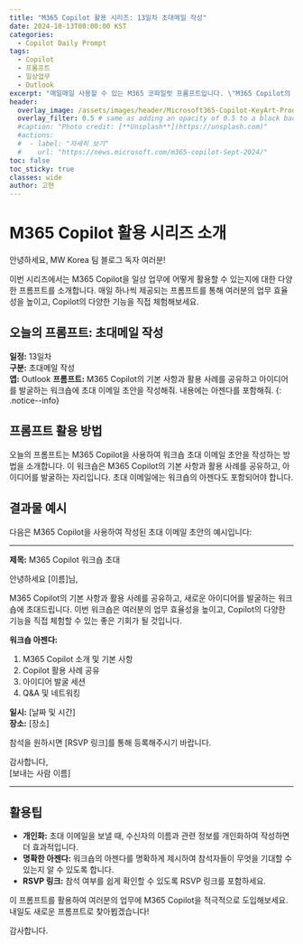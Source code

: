 ```yaml
---
title: "M365 Copilot 활용 시리즈: 13일차 초대메일 작성"
date: 2024-10-13T00:00:00 KST
categories:
  - Copilot Daily Prompt
tags:
  - Copilot
  - 프롬프트
  - 일상업무
  - Outlook
excerpt: "매일매일 사용할 수 있는 M365 코파일럿 프롬프트입니다. \"M365 Copilot의 기본 사항과 활용 사례를 공유하고 아이디어를 발굴하는 워크숍에 초대 이메일 초안을 작성해줘. 내용에는 아젠다를 포함해줘.\""
header:
  overlay_image: /assets/images/header/Microsoft365-Copilot-KeyArt-Productivity-6K-01.png
  overlay_filter: 0.5 # same as adding an opacity of 0.5 to a black background
  #caption: "Photo credit: [**Unsplash**](https://unsplash.com)"
  #actions:
  #  - label: "자세히 보기"
  #    url: "https://news.microsoft.com/m365-copilot-Sept-2024/"
toc: false
toc_sticky: true
classes: wide
author: 고현
---
```


# M365 Copilot 활용 시리즈 소개

안녕하세요, MW Korea 팀 블로그 독자 여러분!

이번 시리즈에서는 M365 Copilot을 일상 업무에 어떻게 활용할 수 있는지에 대한 다양한 프롬프트를 소개합니다. 매일 하나씩 제공되는 프롬프트를 통해 여러분의 업무 효율성을 높이고, Copilot의 다양한 기능을 직접 체험해보세요.

## 오늘의 프롬프트: 초대메일 작성

**일정:** 13일차  
**구분:** 초대메일 작성  
**앱:** Outlook
**프롬프트:** M365 Copilot의 기본 사항과 활용 사례를 공유하고 아이디어를 발굴하는 워크숍에 초대 이메일 초안을 작성해줘. 내용에는 아젠다를 포함해줘.
{: .notice--info}

## 프롬프트 활용 방법

오늘의 프롬프트는 M365 Copilot을 사용하여 워크숍 초대 이메일 초안을 작성하는 방법을 소개합니다. 이 워크숍은 M365 Copilot의 기본 사항과 활용 사례를 공유하고, 아이디어를 발굴하는 자리입니다. 초대 이메일에는 워크숍의 아젠다도 포함되어야 합니다.

## 결과물 예시

다음은 M365 Copilot을 사용하여 작성된 초대 이메일 초안의 예시입니다:

---

**제목:** M365 Copilot 워크숍 초대

안녕하세요 [이름]님,

M365 Copilot의 기본 사항과 활용 사례를 공유하고, 새로운 아이디어를 발굴하는 워크숍에 초대드립니다. 이번 워크숍은 여러분의 업무 효율성을 높이고, Copilot의 다양한 기능을 직접 체험할 수 있는 좋은 기회가 될 것입니다.

**워크숍 아젠다:**
1. M365 Copilot 소개 및 기본 사항
2. Copilot 활용 사례 공유
3. 아이디어 발굴 세션
4. Q&A 및 네트워킹

**일시:** [날짜 및 시간]  
**장소:** [장소]

참석을 원하시면 [RSVP 링크]를 통해 등록해주시기 바랍니다.

감사합니다,  
[보내는 사람 이름]

---

## 활용팁

- **개인화:** 초대 이메일을 보낼 때, 수신자의 이름과 관련 정보를 개인화하여 작성하면 더 효과적입니다.
- **명확한 아젠다:** 워크숍의 아젠다를 명확하게 제시하여 참석자들이 무엇을 기대할 수 있는지 알 수 있도록 합니다.
- **RSVP 링크:** 참석 여부를 쉽게 확인할 수 있도록 RSVP 링크를 포함하세요.

이 프롬프트를 활용하여 여러분의 업무에 M365 Copilot을 적극적으로 도입해보세요. 내일도 새로운 프롬프트로 찾아뵙겠습니다!

감사합니다.



